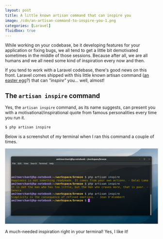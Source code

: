 ```yaml
---
layout: post
title: A little known artisan command that can inspire you
image: /cdn/an-artisan-command-to-inspire-you-1.png
categories: [Laravel]
fluidbox: true
---
```


While working on your codebase, be it developing features for your application or fixing bugs, we all tend to get a little bit demotivated sometimes in the middle of those sessions. Because after all, we are all humans and we all need some kind of inspiration every now and then.

If you tend to work with a Laravel codebase, there's good news on this front. Laravel comes shipped with this little known artisan command ([an easter egg](https://en.wikipedia.org/wiki/Easter_egg_(media))?) that can *"inspire"* you... well, almost!

## The `artisan inspire` command

Yes, the `artisan inspire` command, as its name suggests, can present you with a motivational/inspirational quote from famous personalities every time you run it.

```bash
$ php artisan inspire
```

Below is a screenshot of my terminal when I ran this command a couple of times.

[![](/images/artisan-inspire.png)](/images/artisan-inspire.png)

A much-needed inspiration right in your terminal! Yes, I like it!
